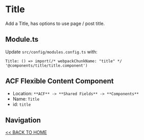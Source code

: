 # Title

Add a Title, has options to use page / post title.

## Module.ts

Update `src/config/modules.config.ts` with:

`Title: () => import(/* webpackChunkName: "title" */ '@components/title/title.component')`

## ACF Flexible Content Component

- Location: `**ACF** -> **Shared Fields** -> **Components**`
- Name: `Title`
- id: `title`

## Navigation

[<< BACK TO HOME](../README.md)
